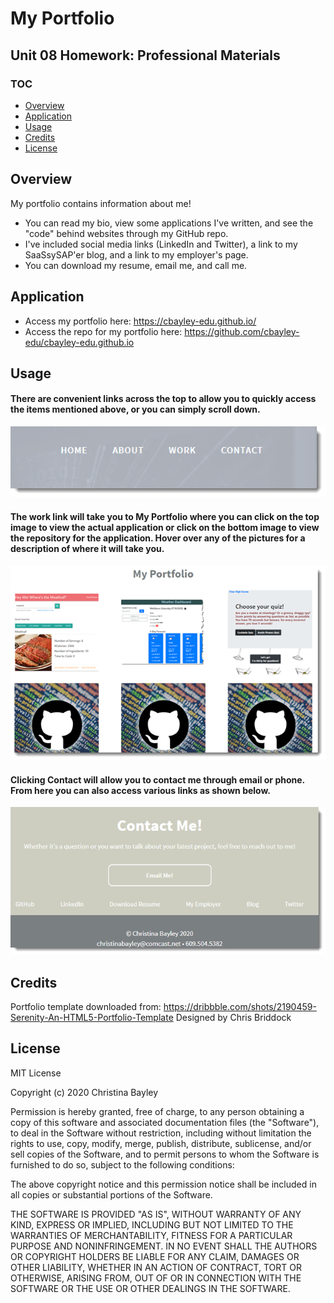 # My Portfolio
## Unit 08 Homework: Professional Materials

### TOC
* [Overview](#overview)
* [Application](#application)
* [Usage](#usage)
* [Credits](#credits)
* [License](#license)

## Overview
My portfolio contains information about me!  
  * You can read my bio, view some applications I've written, and see the "code" behind websites through my GitHub repo. 
  * I've included social media links (LinkedIn and Twitter), a link to my SaaSsySAP'er blog, and a link to my employer's page.
  * You can download my resume, email me, and call me.

## Application
* Access my portfolio here: https://cbayley-edu.github.io/
* Access the repo for my portfolio here: https://github.com/cbayley-edu/cbayley-edu.github.io

## Usage
#### There are convenient links across the top to allow you to quickly access the items mentioned above, or you can simply scroll down.
   ![navigation](./assets/img/readme-imgs/nav-bar.png)

#### The work link will take you to My Portfolio where you can click on the top image to view the actual application or click on the bottom image to view the repository for the application. Hover over any of the pictures for a description of where it will take you.
   ![my portfolio](./assets/img/readme-imgs/my-portfolio.png)

#### Clicking Contact will allow you to contact me through email or phone. From here you can also access various links as shown below.
   ![contact me and links](./assets/img/readme-imgs/contact-me-and-links.png)

## Credits
Portfolio template downloaded from: https://dribbble.com/shots/2190459-Serenity-An-HTML5-Portfolio-Template
Designed by Chris Briddock

## License
MIT License

Copyright (c) 2020 Christina Bayley

Permission is hereby granted, free of charge, to any person obtaining a copy
of this software and associated documentation files (the "Software"), to deal
in the Software without restriction, including without limitation the rights
to use, copy, modify, merge, publish, distribute, sublicense, and/or sell
copies of the Software, and to permit persons to whom the Software is
furnished to do so, subject to the following conditions:

The above copyright notice and this permission notice shall be included in all
copies or substantial portions of the Software.

THE SOFTWARE IS PROVIDED "AS IS", WITHOUT WARRANTY OF ANY KIND, EXPRESS OR
IMPLIED, INCLUDING BUT NOT LIMITED TO THE WARRANTIES OF MERCHANTABILITY,
FITNESS FOR A PARTICULAR PURPOSE AND NONINFRINGEMENT. IN NO EVENT SHALL THE
AUTHORS OR COPYRIGHT HOLDERS BE LIABLE FOR ANY CLAIM, DAMAGES OR OTHER
LIABILITY, WHETHER IN AN ACTION OF CONTRACT, TORT OR OTHERWISE, ARISING FROM,
OUT OF OR IN CONNECTION WITH THE SOFTWARE OR THE USE OR OTHER DEALINGS IN THE
SOFTWARE.